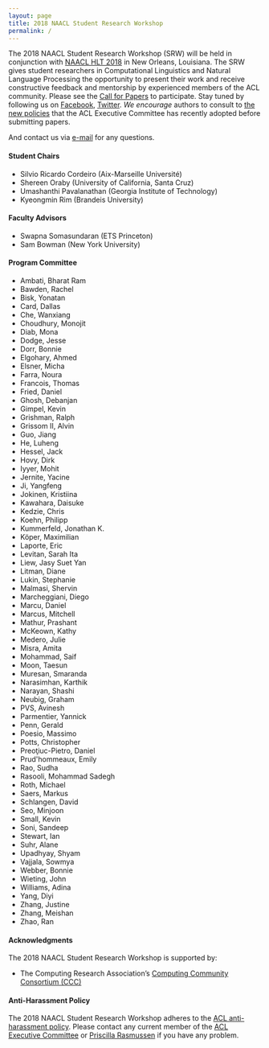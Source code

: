 ```yaml
---
layout: page
title: 2018 NAACL Student Research Workshop
permalink: /
---
```



The 2018 NAACL Student Research Workshop (SRW) will be held in conjunction with [NAACL HLT 2018](http://naacl2018.org) in New Orleans, Louisiana. 
The SRW gives student researchers in Computational Linguistics and Natural Language Processing the opportunity to present their work and receive constructive feedback and mentorship by experienced members of the ACL community. 
Please see the [Call for Papers](cfp) to participate. Stay tuned by following us on [Facebook](https://www.facebook.com/NACCL2018SRW/), [Twitter](http://update.me). 
*We encourage* authors to consult to [the new policies](https://www.aclweb.org/portal/content/new-policies-submission-review-and-citation) that the ACL Executive Committee has recently adopted before submitting papers. 

And contact us via [e-mail](mailto:naacl2018-SRW@googlegroups.com) for any questions. 


#### Student Chairs
* Silvio Ricardo Cordeiro (Aix-Marseille Université)
* Shereen Oraby (University of California, Santa Cruz)
* Umashanthi Pavalanathan (Georgia Institute of Technology)
* Kyeongmin Rim (Brandeis University)

#### Faculty Advisors
* Swapna Somasundaran (ETS Princeton)
* Sam Bowman (New York University)

#### Program Committee

* Ambati, Bharat Ram
* Bawden, Rachel
* Bisk, Yonatan
* Card, Dallas
* Che, Wanxiang
* Choudhury, Monojit
* Diab, Mona
* Dodge, Jesse
* Dorr, Bonnie
* Elgohary, Ahmed
* Elsner, Micha
* Farra, Noura
* Francois, Thomas
* Fried, Daniel
* Ghosh, Debanjan
* Gimpel, Kevin
* Grishman, Ralph
* Grissom II, Alvin
* Guo, Jiang
* He, Luheng
* Hessel, Jack
* Hovy, Dirk
* Iyyer, Mohit
* Jernite, Yacine
* Ji, Yangfeng
* Jokinen, Kristiina
* Kawahara, Daisuke
* Kedzie, Chris
* Koehn, Philipp
* Kummerfeld, Jonathan K.
* Köper, Maximilian
* Laporte, Eric
* Levitan, Sarah Ita
* Liew, Jasy Suet Yan
* Litman, Diane
* Lukin, Stephanie
* Malmasi, Shervin
* Marcheggiani, Diego
* Marcu, Daniel
* Marcus, Mitchell
* Mathur, Prashant
* McKeown, Kathy
* Medero, Julie
* Misra, Amita
* Mohammad, Saif
* Moon, Taesun
* Muresan, Smaranda
* Narasimhan, Karthik
* Narayan, Shashi
* Neubig, Graham
* PVS, Avinesh
* Parmentier, Yannick
* Penn, Gerald
* Poesio, Massimo
* Potts, Christopher
* Preoţiuc-Pietro, Daniel
* Prud'hommeaux, Emily
* Rao, Sudha
* Rasooli, Mohammad Sadegh
* Roth, Michael
* Saers, Markus
* Schlangen, David
* Seo, Minjoon
* Small, Kevin
* Soni, Sandeep
* Stewart, Ian
* Suhr, Alane
* Upadhyay, Shyam
* Vajjala, Sowmya
* Webber, Bonnie
* Wieting, John
* Williams, Adina
* Yang, Diyi
* Zhang, Justine
* Zhang, Meishan
* Zhao, Ran

#### Acknowledgments

The 2018 NAACL Student Research Workshop is supported by:
* The Computing Research Association’s [Computing Community Consortium (CCC)](https://cra.org/ccc/)

#### Anti-Harassment Policy

The 2018 NAACL Student Research Workshop adheres to the [ACL anti-harassment policy](https://www.aclweb.org/adminwiki/index.php?title=Anti-Harassment_Policy). Please contact any current member of the [ACL Executive Committee](https://www.aclweb.org/portal/about) or [Priscilla Rasmussen](mailto:acl@aclweb.org) if you have any problem.


